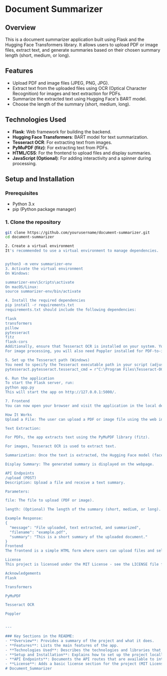 # Document Summarizer

## Overview
This is a document summarizer application built using Flask and the Hugging Face Transformers library. It allows users to upload PDF or image files, extract text, and generate summaries based on their chosen summary length (short, medium, or long).

## Features
- Upload PDF and image files (JPEG, PNG, JPG).
- Extract text from the uploaded files using OCR (Optical Character Recognition) for images and text extraction for PDFs.
- Summarize the extracted text using Hugging Face's BART model.
- Choose the length of the summary (short, medium, long).

## Technologies Used
- **Flask**: Web framework for building the backend.
- **Hugging Face Transformers**: BART model for text summarization.
- **Tesseract OCR**: For extracting text from images.
- **PyMuPDF (fitz)**: For extracting text from PDFs.
- **HTML/CSS**: For the frontend to upload files and display summaries.
- **JavaScript (Optional)**: For adding interactivity and a spinner during processing.

## Setup and Installation

### Prerequisites
- Python 3.x
- pip (Python package manager)

### 1. Clone the repository

```bash
git clone https://github.com/yourusername/document-summarizer.git
cd document-summarizer

2. Create a virtual environment
It's recommended to use a virtual environment to manage dependencies.


python3 -m venv summarizer-env
3. Activate the virtual environment
On Windows:

summarizer-env\Scripts\activate
On macOS/Linux:
source summarizer-env/bin/activate

4. Install the required dependencies
pip install -r requirements.txt
requirements.txt should include the following dependencies:

flask
transformers
pillow
pytesseract
fitz
flask-cors
Additionally, ensure that Tesseract OCR is installed on your system. You can download it from Tesseract GitHub or here for Windows.
For image processing, you will also need Poppler installed for PDF-to-image conversion (used by pdf2image). You can download it from here.

5. Set up the Tesseract path (Windows)
You need to specify the Tesseract executable path in your script (adjust the path as needed):
pytesseract.pytesseract.tesseract_cmd = r"C:\Program Files\Tesseract-OCR\tesseract.exe"

6. Run the application
To start the Flask server, run:
python app.py
This will start the app on http://127.0.0.1:5000/.

7. Frontend
You can now open your browser and visit the application in the local development environment.

How It Works
Upload a File: The user can upload a PDF or image file using the web interface.

Text Extraction:

For PDFs, the app extracts text using the PyMuPDF library (fitz).

For images, Tesseract OCR is used to extract text.

Summarization: Once the text is extracted, the Hugging Face model (facebook/bart-large-cnn) generates a summary based on the chosen length (short, medium, or long).

Display Summary: The generated summary is displayed on the webpage.

API Endpoints
/upload (POST)
Description: Upload a file and receive a text summary.

Parameters:

file: The file to upload (PDF or image).

length: (Optional) The length of the summary (short, medium, or long). Default is medium.

Example Response:
{
  "message": "File uploaded, text extracted, and summarized",
  "filename": "example.pdf",
  "summary": "This is a short summary of the uploaded document."
}
Frontend
The frontend is a simple HTML form where users can upload files and select summary length. It will display a loading spinner while the backend processes the file.

License
This project is licensed under the MIT License - see the LICENSE file for details.

Acknowledgements
Flask

Transformers

PyMuPDF

Tesseract OCR

Poppler


---

### Key Sections in the README:
- **Overview**: Provides a summary of the project and what it does.
- **Features**: Lists the main features of the app.
- **Technologies Used**: Describes the technologies and libraries that are used in the app.
- **Setup and Installation**: Explains how to set up the project locally.
- **API Endpoints**: Documents the API routes that are available to interact with the backend.
- **License**: Adds a basic license section for the project (MIT License is used here).
# Document_Summarizer
